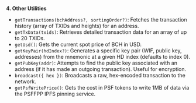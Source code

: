 **4. Other Utilities**

* `getTransactions(bchAddress?, sortingOrder?)`: Fetches the transaction history (array of TXIDs and heights) for an address.
* `getTxData(txids)`: Retrieves detailed transaction data for an array of up to 20 TXIDs.
* `getUsd()`: Gets the current spot price of BCH in USD.
* `getKeyPair(hdIndex?)`: Generates a specific key pair (WIF, public key, addresses) from the mnemonic at a given HD index (defaults to index 0).
* `getPubKey(addr)`: Attempts to find the public key associated with an address (if it has made an outgoing transaction). Useful for encryption.
* `broadcast({ hex })`: Broadcasts a raw, hex-encoded transaction to the network.
* `getPsfWritePrice()`: Gets the cost in PSF tokens to write 1MB of data via the PSFFPP IPFS pinning service.
